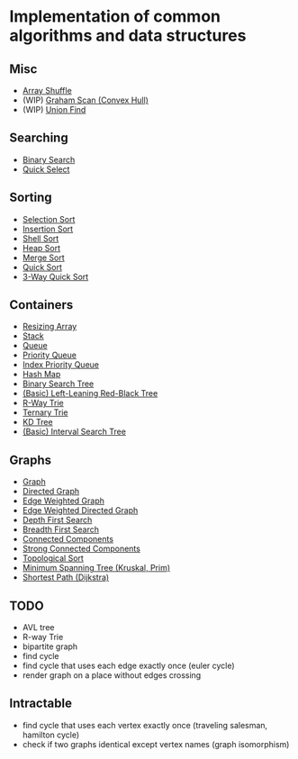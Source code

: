# Implementation of common algorithms and data structures 

## Misc
* [Array Shuffle](./shuffle.py)
* (WIP) [Graham Scan (Convex Hull)](./graham_scan.py)
* (WIP) [Union Find](./union_find.py)

## Searching
* [Binary Search](./searching/binary_search.py)
* [Quick Select](./searching/quick_select.py)

## Sorting
* [Selection Sort](./sorting/selection_sort.py)
* [Insertion Sort](./sorting/insertion_sort.py)
* [Shell Sort](./sorting/shell_sort.py)
* [Heap Sort](./sorting/heap_sort.py)
* [Merge Sort](./sorting/merge_sort.py)
* [Quick Sort](./sorting/quick_sort.py)
* [3-Way Quick Sort](./sorting/three_way_quick_sort.py)

## Containers
* [Resizing Array](./containers/array.py)
* [Stack](./containers/stack.py)
* [Queue](./containers/queue.py)
* [Priority Queue](./containers/priority_queue.py)
* [Index Priority Queue](./containers/index_priority_queue.py)
* [Hash Map](./containers/hash_map.py)
* [Binary Search Tree](./containers/binary_search_tree.py)
* [(Basic) Left-Leaning Red-Black Tree](./containers/red_black_tree.py)
* [R-Way Trie](./containers/r_way_trie.py)
* [Ternary Trie](./containers/ternary_trie.py)
* [KD Tree](./containers/kd_tree.py)
* [(Basic) Interval Search Tree](./containers/interval_search_tree.py)

## Graphs
* [Graph](./graphs/graph.py)
* [Directed Graph](./graphs/directed_graph.py)
* [Edge Weighted Graph](./graphs/weighted_graph.py)
* [Edge Weighted Directed Graph](./graphs/weighted_directed_graph.py)
* [Depth First Search](./graphs/depth_first_search.py)
* [Breadth First Search](./graphs/breadth_first_search.py)
* [Connected Components](./graphs/connected_components.py)
* [Strong Connected Components](./graphs/strong_connected_components.py)
* [Topological Sort](./graphs/topological_sort.py)
* [Minimum Spanning Tree (Kruskal, Prim)](./graphs/minimum_spanning_tree.py)
* [Shortest Path (Dijkstra)](graphs/shortest_path_1.py)

## TODO
* AVL tree
* R-way Trie
* bipartite graph
* find cycle
* find cycle that uses each edge exactly once (euler cycle)
* render graph on a place without edges crossing

## Intractable
* find cycle that uses each vertex exactly once (traveling salesman, hamilton cycle)
* check if two graphs identical except vertex names (graph isomorphism)

